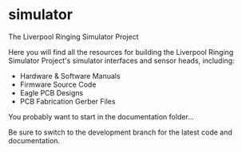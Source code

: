 # simulator
The Liverpool Ringing Simulator Project

Here you will find all the resources for building the Liverpool Ringing Simulator Project's simulator interfaces and sensor heads, including:
* Hardware & Software Manuals
* Firmware Source Code
* Eagle PCB Designs
* PCB Fabrication Gerber Files

You probably want to start in the documentation folder...

Be sure to switch to the development branch for the latest code and documentation.
